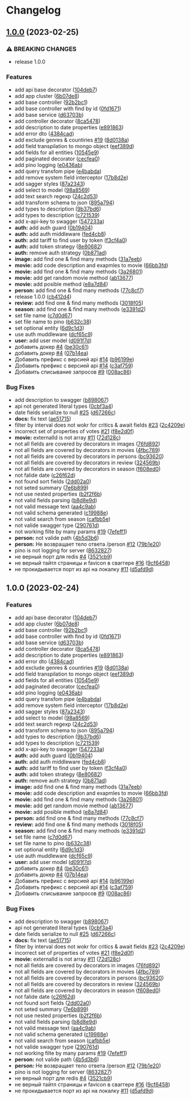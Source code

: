 # Changelog

## [1.0.0](https://github.com/mdwitr0/kinopoiskdev/compare/kinopooiskdev_api-v1.0.0...kinopooiskdev_api-v1.0.0) (2023-02-25)


### ⚠ BREAKING CHANGES

* release 1.0.0

### Features

* add api base decorator ([104deb7](https://github.com/mdwitr0/kinopoiskdev/commit/104deb7815a46514552007a1490a0229fede987a))
* add app cluster ([6b07de8](https://github.com/mdwitr0/kinopoiskdev/commit/6b07de87721f8070c6536022ee2d3bf10df7d919))
* add base controller ([92b2bc1](https://github.com/mdwitr0/kinopoiskdev/commit/92b2bc1523f03e8d25d85485a85d632444fd6d2f))
* add base controller with find by id ([0fd1671](https://github.com/mdwitr0/kinopoiskdev/commit/0fd16711e88ced35468d60066663a63e1a2a3c4c))
* add base service ([d63703b](https://github.com/mdwitr0/kinopoiskdev/commit/d63703b69d8e63f3787b772025c006c0a5b2c060))
* add controller decorator ([8ca5478](https://github.com/mdwitr0/kinopoiskdev/commit/8ca5478596cb6b854fe4e9b3480952b43a955ee1))
* add description to date properties ([e891863](https://github.com/mdwitr0/kinopoiskdev/commit/e891863b200fc7501f7f36393391398a6660d71c))
* add error dto ([4384cad](https://github.com/mdwitr0/kinopoiskdev/commit/4384cadd9cf81f4226a4308a058dd6c7ba192064))
* add exclude genres & countiries [#19](https://github.com/mdwitr0/kinopoiskdev/issues/19) ([8d0138a](https://github.com/mdwitr0/kinopoiskdev/commit/8d0138abbb711964068d6fefac38efced0596cfb))
* add field transpilation to mongo object ([eef389d](https://github.com/mdwitr0/kinopoiskdev/commit/eef389d04974b906c25f4bf2adba298d3edec753))
* add fields for all entities ([10545e9](https://github.com/mdwitr0/kinopoiskdev/commit/10545e90895fe797f7d77e1ae8887cd63c1cb4fb))
* add paginated decorator ([cecfea0](https://github.com/mdwitr0/kinopoiskdev/commit/cecfea0b589f84d3e4b0afa14383c07e3828be18))
* add pino logging ([e0436ab](https://github.com/mdwitr0/kinopoiskdev/commit/e0436ab5c84d5e3e40a9d9c7ff4fb07e278641b5))
* add query transfom pipe ([e4babda](https://github.com/mdwitr0/kinopoiskdev/commit/e4babda53fd66f5ca76de19fcc2d71cfd0948a16))
* add remove system field interceptor ([17b8d2e](https://github.com/mdwitr0/kinopoiskdev/commit/17b8d2e5824a82d423b76b5d55fda9d8b15c1ceb))
* add sagger styles ([87a2343](https://github.com/mdwitr0/kinopoiskdev/commit/87a2343d95c08e66c671c416e5bdd1348c41d1e6))
* add select to model ([98a8569](https://github.com/mdwitr0/kinopoiskdev/commit/98a8569094f1b133113273fc66a1b7215817e4b4))
* add text search regexp ([24c2d53](https://github.com/mdwitr0/kinopoiskdev/commit/24c2d53fb22d996e6643bc4f85e2e7ab205ab34d))
* add transform schema to json ([895a794](https://github.com/mdwitr0/kinopoiskdev/commit/895a7940f4dadac522515a792e8081b39afb9831))
* add types to description ([9b37bd6](https://github.com/mdwitr0/kinopoiskdev/commit/9b37bd6ee30bfa71eae7c4c4768065bf72713b13))
* add types to description ([c721539](https://github.com/mdwitr0/kinopoiskdev/commit/c7215393690eafeff138d559855f4c1349959546))
* add x-api-key to swagger ([547233a](https://github.com/mdwitr0/kinopoiskdev/commit/547233aa5acac0dcd5c36aedebb93e50475b0390))
* **auth:** add auth guard ([0b19404](https://github.com/mdwitr0/kinopoiskdev/commit/0b1940429fecd5ccda19689bdd52b59dafaff66a))
* **auth:** add auth middleware ([fed4cb8](https://github.com/mdwitr0/kinopoiskdev/commit/fed4cb8bc9f0f6190cd8edb0a97b966ad0c6e03b))
* **auth:** add tariff to find user by token ([f3cf4a0](https://github.com/mdwitr0/kinopoiskdev/commit/f3cf4a08f37c556e6197eacb4bf021d394be3605))
* **auth:** add token strategy ([8e80682](https://github.com/mdwitr0/kinopoiskdev/commit/8e806825c869fbd04cbacc21b06768326f3057cb))
* **auth:** remove auth strategy ([0b871ad](https://github.com/mdwitr0/kinopoiskdev/commit/0b871ad17b8de10496123241aa6bdce2e36b36bb))
* **image:** add find one & find many methods ([31a7eeb](https://github.com/mdwitr0/kinopoiskdev/commit/31a7eeb57cbc401267dc08447ff63d1c702d6331))
* **movie:** add code description and exapmles to movie ([66bb3fd](https://github.com/mdwitr0/kinopoiskdev/commit/66bb3fdbbe88df42d7058d8fa9251ee692a800e6))
* **movie:** add find one & find many methods ([3a26801](https://github.com/mdwitr0/kinopoiskdev/commit/3a26801880fa9211ffcb6ce0b1cbc19591dbb8c7))
* **movie:** add get random movie method ([ab13677](https://github.com/mdwitr0/kinopoiskdev/commit/ab13677f708e932869a4d26eee14d2ab8d2832a7))
* **movie:** add posible method ([e8a7d84](https://github.com/mdwitr0/kinopoiskdev/commit/e8a7d84896073c679140a214ff9911139332e42c))
* **person:** add find one & find many methods ([77c8cf7](https://github.com/mdwitr0/kinopoiskdev/commit/77c8cf78d0f39e62ddb7b2847722a312a52d6619))
* release 1.0.0 ([cb412d4](https://github.com/mdwitr0/kinopoiskdev/commit/cb412d41c261b6298d9049da0411422ebfcdc276))
* **review:** add find one & find many methods ([3018f05](https://github.com/mdwitr0/kinopoiskdev/commit/3018f05f9d021f928223d381a4b2d4644b9e8528))
* **season:** add find one & find many methods ([e3391d2](https://github.com/mdwitr0/kinopoiskdev/commit/e3391d2e9378d07910b6eb02106490deb774e0c9))
* set file name ([c7d0d67](https://github.com/mdwitr0/kinopoiskdev/commit/c7d0d6700e13a7e9998212f556690b5d9381dd03))
* set file name to pino ([b632c38](https://github.com/mdwitr0/kinopoiskdev/commit/b632c387e2673ce3ddad13fd28f8cca7942957f1))
* set optional entity ([6d9c1d3](https://github.com/mdwitr0/kinopoiskdev/commit/6d9c1d3efe62fdbce76777dde10f67a80e1728d8))
* use auth muddleware ([dcf65c9](https://github.com/mdwitr0/kinopoiskdev/commit/dcf65c9219b30aad484ffb6018ec958a0361e534))
* **user:** add user model ([d091f7d](https://github.com/mdwitr0/kinopoiskdev/commit/d091f7dab73b1367281efd29f23c933d605d17dc))
* добавить докер [#4](https://github.com/mdwitr0/kinopoiskdev/issues/4) ([be30c61](https://github.com/mdwitr0/kinopoiskdev/commit/be30c61d9beb59301ac07af195f348a09d329098))
* добавить докер [#4](https://github.com/mdwitr0/kinopoiskdev/issues/4) ([07b14ea](https://github.com/mdwitr0/kinopoiskdev/commit/07b14eab37d162fe57abb91f6b001640393a8508))
* Добавить префикс c версией api [#14](https://github.com/mdwitr0/kinopoiskdev/issues/14) ([b96199e](https://github.com/mdwitr0/kinopoiskdev/commit/b96199ed773187e42756aed2d4bbfcaf82195ab5))
* Добавить префикс c версией api [#14](https://github.com/mdwitr0/kinopoiskdev/issues/14) ([c3af759](https://github.com/mdwitr0/kinopoiskdev/commit/c3af7594edde98b515bca8348940409e8a619414))
* Добавить списывание запросов [#9](https://github.com/mdwitr0/kinopoiskdev/issues/9) ([008ac86](https://github.com/mdwitr0/kinopoiskdev/commit/008ac86276d4bf85a92a9556647ed7a05945806f))


### Bug Fixes

* add description to swagger ([b898067](https://github.com/mdwitr0/kinopoiskdev/commit/b898067fa09c340b6820765351b53e349afb674d))
* api not generated literal types ([0cbf3a4](https://github.com/mdwitr0/kinopoiskdev/commit/0cbf3a43edaa49f9ae76aa3bb315d029727bb7c1))
* date fields serialize to null [#25](https://github.com/mdwitr0/kinopoiskdev/issues/25) ([d67266c](https://github.com/mdwitr0/kinopoiskdev/commit/d67266c5ede677239f027b04e87cce010e22923d))
* **docs:** fix text ([ae51715](https://github.com/mdwitr0/kinopoiskdev/commit/ae5171517cefed225d01a3e6fdadcac26ee7532c))
* filter by interval does not wokr for critics & await fields [#23](https://github.com/mdwitr0/kinopoiskdev/issues/23) ([2c4209e](https://github.com/mdwitr0/kinopoiskdev/commit/2c4209eb1a34f6af7981bb468b62a134b1aec79e))
* incorrect set of properties of votes [#21](https://github.com/mdwitr0/kinopoiskdev/issues/21) ([f8e2d0f](https://github.com/mdwitr0/kinopoiskdev/commit/f8e2d0f27ae43daf36bdcbd0928a0424e12a45cc))
* **movie:** externalId is not array [#11](https://github.com/mdwitr0/kinopoiskdev/issues/11) ([72d128c](https://github.com/mdwitr0/kinopoiskdev/commit/72d128c91cce06141f9e35bee8c64a306b696fae))
* not all fields are covered by decorators in images ([76fd892](https://github.com/mdwitr0/kinopoiskdev/commit/76fd89207ee7da5ee4a42b656c3c6366e0609d9e))
* not all fields are covered by decorators in movies ([4fbc789](https://github.com/mdwitr0/kinopoiskdev/commit/4fbc78940da65770688909ef0baf6d90e11a50c7))
* not all fields are covered by decorators in persons ([bc93620](https://github.com/mdwitr0/kinopoiskdev/commit/bc93620366faa681a4410aaa249eeb9849720f49))
* not all fields are covered by decorators in review ([324569b](https://github.com/mdwitr0/kinopoiskdev/commit/324569b52bab962a728ce884c82973a45910c8c8))
* not all fields are covered by decorators in season ([f608ed0](https://github.com/mdwitr0/kinopoiskdev/commit/f608ed0f51bb2d8967195520e9e5273e5a9a511a))
* not falide date ([c26f62d](https://github.com/mdwitr0/kinopoiskdev/commit/c26f62d9b54276379fce89ca4c0ace68e1312903))
* not found sort fields ([2dd02a0](https://github.com/mdwitr0/kinopoiskdev/commit/2dd02a0b17e26051d441058d30685301ef7016d8))
* not seted summary ([7e6b899](https://github.com/mdwitr0/kinopoiskdev/commit/7e6b899cf0bd08918108e9e35b4ebc1c53077a8a))
* not use nested properties ([b2f2f6b](https://github.com/mdwitr0/kinopoiskdev/commit/b2f2f6bdc1303e52388f75ffcd64268c83a1cfc8))
* not valid fields parsing ([b8d8e9d](https://github.com/mdwitr0/kinopoiskdev/commit/b8d8e9d67f3a758ee685cb16155fa84ee9476ef1))
* not valid message text ([aa4c9ab](https://github.com/mdwitr0/kinopoiskdev/commit/aa4c9abdc8aee21541949cf3d1853b18db07c312))
* not valid schema generated ([c19988e](https://github.com/mdwitr0/kinopoiskdev/commit/c19988ef1c56c1230b29b3ce42f34f9deed144f2))
* not valid search from season ([cafbb5e](https://github.com/mdwitr0/kinopoiskdev/commit/cafbb5e8e8b895a948df5ba7a9cd28045a3be271))
* not valide swagger type ([290761d](https://github.com/mdwitr0/kinopoiskdev/commit/290761d0378d5284559be295b968415680b6944e))
* not working filte by many params [#19](https://github.com/mdwitr0/kinopoiskdev/issues/19) ([7efeff1](https://github.com/mdwitr0/kinopoiskdev/commit/7efeff137a844162c619eb9db7e8ca9f98b36ee8))
* **person:** not valide path ([4b5d3b6](https://github.com/mdwitr0/kinopoiskdev/commit/4b5d3b6aa8076c8cf3bcee6ab854375f6585da24))
* **person:** Не возвращает тело ответа /person [#12](https://github.com/mdwitr0/kinopoiskdev/issues/12) ([79b1e20](https://github.com/mdwitr0/kinopoiskdev/commit/79b1e20bce47868ad635818041ce213034cec11a))
* pino is not logging for server ([8632827](https://github.com/mdwitr0/kinopoiskdev/commit/86328275b37a145e943fae32acf8cf83fe9b43ff))
* не верный порт для redis [#4](https://github.com/mdwitr0/kinopoiskdev/issues/4) ([3521cb9](https://github.com/mdwitr0/kinopoiskdev/commit/3521cb9898033015689b1c79fe75308982394cc0))
* не верный тайтл страницы и favicon в сваггере [#16](https://github.com/mdwitr0/kinopoiskdev/issues/16) ([9cf6458](https://github.com/mdwitr0/kinopoiskdev/commit/9cf645871e39260a768b9a63cbf14555c42ec2e6))
* не прокидывается порт из api на локалку [#11](https://github.com/mdwitr0/kinopoiskdev/issues/11) ([d5afd9d](https://github.com/mdwitr0/kinopoiskdev/commit/d5afd9d058567686477229f146d306f3a1c9026f))

## 1.0.0 (2023-02-24)


### Features

* add api base decorator ([104deb7](https://github.com/mdwitr0/kinopoiskdev/commit/104deb7815a46514552007a1490a0229fede987a))
* add app cluster ([6b07de8](https://github.com/mdwitr0/kinopoiskdev/commit/6b07de87721f8070c6536022ee2d3bf10df7d919))
* add base controller ([92b2bc1](https://github.com/mdwitr0/kinopoiskdev/commit/92b2bc1523f03e8d25d85485a85d632444fd6d2f))
* add base controller with find by id ([0fd1671](https://github.com/mdwitr0/kinopoiskdev/commit/0fd16711e88ced35468d60066663a63e1a2a3c4c))
* add base service ([d63703b](https://github.com/mdwitr0/kinopoiskdev/commit/d63703b69d8e63f3787b772025c006c0a5b2c060))
* add controller decorator ([8ca5478](https://github.com/mdwitr0/kinopoiskdev/commit/8ca5478596cb6b854fe4e9b3480952b43a955ee1))
* add description to date properties ([e891863](https://github.com/mdwitr0/kinopoiskdev/commit/e891863b200fc7501f7f36393391398a6660d71c))
* add error dto ([4384cad](https://github.com/mdwitr0/kinopoiskdev/commit/4384cadd9cf81f4226a4308a058dd6c7ba192064))
* add exclude genres & countiries [#19](https://github.com/mdwitr0/kinopoiskdev/issues/19) ([8d0138a](https://github.com/mdwitr0/kinopoiskdev/commit/8d0138abbb711964068d6fefac38efced0596cfb))
* add field transpilation to mongo object ([eef389d](https://github.com/mdwitr0/kinopoiskdev/commit/eef389d04974b906c25f4bf2adba298d3edec753))
* add fields for all entities ([10545e9](https://github.com/mdwitr0/kinopoiskdev/commit/10545e90895fe797f7d77e1ae8887cd63c1cb4fb))
* add paginated decorator ([cecfea0](https://github.com/mdwitr0/kinopoiskdev/commit/cecfea0b589f84d3e4b0afa14383c07e3828be18))
* add pino logging ([e0436ab](https://github.com/mdwitr0/kinopoiskdev/commit/e0436ab5c84d5e3e40a9d9c7ff4fb07e278641b5))
* add query transfom pipe ([e4babda](https://github.com/mdwitr0/kinopoiskdev/commit/e4babda53fd66f5ca76de19fcc2d71cfd0948a16))
* add remove system field interceptor ([17b8d2e](https://github.com/mdwitr0/kinopoiskdev/commit/17b8d2e5824a82d423b76b5d55fda9d8b15c1ceb))
* add sagger styles ([87a2343](https://github.com/mdwitr0/kinopoiskdev/commit/87a2343d95c08e66c671c416e5bdd1348c41d1e6))
* add select to model ([98a8569](https://github.com/mdwitr0/kinopoiskdev/commit/98a8569094f1b133113273fc66a1b7215817e4b4))
* add text search regexp ([24c2d53](https://github.com/mdwitr0/kinopoiskdev/commit/24c2d53fb22d996e6643bc4f85e2e7ab205ab34d))
* add transform schema to json ([895a794](https://github.com/mdwitr0/kinopoiskdev/commit/895a7940f4dadac522515a792e8081b39afb9831))
* add types to description ([9b37bd6](https://github.com/mdwitr0/kinopoiskdev/commit/9b37bd6ee30bfa71eae7c4c4768065bf72713b13))
* add types to description ([c721539](https://github.com/mdwitr0/kinopoiskdev/commit/c7215393690eafeff138d559855f4c1349959546))
* add x-api-key to swagger ([547233a](https://github.com/mdwitr0/kinopoiskdev/commit/547233aa5acac0dcd5c36aedebb93e50475b0390))
* **auth:** add auth guard ([0b19404](https://github.com/mdwitr0/kinopoiskdev/commit/0b1940429fecd5ccda19689bdd52b59dafaff66a))
* **auth:** add auth middleware ([fed4cb8](https://github.com/mdwitr0/kinopoiskdev/commit/fed4cb8bc9f0f6190cd8edb0a97b966ad0c6e03b))
* **auth:** add tariff to find user by token ([f3cf4a0](https://github.com/mdwitr0/kinopoiskdev/commit/f3cf4a08f37c556e6197eacb4bf021d394be3605))
* **auth:** add token strategy ([8e80682](https://github.com/mdwitr0/kinopoiskdev/commit/8e806825c869fbd04cbacc21b06768326f3057cb))
* **auth:** remove auth strategy ([0b871ad](https://github.com/mdwitr0/kinopoiskdev/commit/0b871ad17b8de10496123241aa6bdce2e36b36bb))
* **image:** add find one & find many methods ([31a7eeb](https://github.com/mdwitr0/kinopoiskdev/commit/31a7eeb57cbc401267dc08447ff63d1c702d6331))
* **movie:** add code description and exapmles to movie ([66bb3fd](https://github.com/mdwitr0/kinopoiskdev/commit/66bb3fdbbe88df42d7058d8fa9251ee692a800e6))
* **movie:** add find one & find many methods ([3a26801](https://github.com/mdwitr0/kinopoiskdev/commit/3a26801880fa9211ffcb6ce0b1cbc19591dbb8c7))
* **movie:** add get random movie method ([ab13677](https://github.com/mdwitr0/kinopoiskdev/commit/ab13677f708e932869a4d26eee14d2ab8d2832a7))
* **movie:** add posible method ([e8a7d84](https://github.com/mdwitr0/kinopoiskdev/commit/e8a7d84896073c679140a214ff9911139332e42c))
* **person:** add find one & find many methods ([77c8cf7](https://github.com/mdwitr0/kinopoiskdev/commit/77c8cf78d0f39e62ddb7b2847722a312a52d6619))
* **review:** add find one & find many methods ([3018f05](https://github.com/mdwitr0/kinopoiskdev/commit/3018f05f9d021f928223d381a4b2d4644b9e8528))
* **season:** add find one & find many methods ([e3391d2](https://github.com/mdwitr0/kinopoiskdev/commit/e3391d2e9378d07910b6eb02106490deb774e0c9))
* set file name ([c7d0d67](https://github.com/mdwitr0/kinopoiskdev/commit/c7d0d6700e13a7e9998212f556690b5d9381dd03))
* set file name to pino ([b632c38](https://github.com/mdwitr0/kinopoiskdev/commit/b632c387e2673ce3ddad13fd28f8cca7942957f1))
* set optional entity ([6d9c1d3](https://github.com/mdwitr0/kinopoiskdev/commit/6d9c1d3efe62fdbce76777dde10f67a80e1728d8))
* use auth muddleware ([dcf65c9](https://github.com/mdwitr0/kinopoiskdev/commit/dcf65c9219b30aad484ffb6018ec958a0361e534))
* **user:** add user model ([d091f7d](https://github.com/mdwitr0/kinopoiskdev/commit/d091f7dab73b1367281efd29f23c933d605d17dc))
* добавить докер [#4](https://github.com/mdwitr0/kinopoiskdev/issues/4) ([be30c61](https://github.com/mdwitr0/kinopoiskdev/commit/be30c61d9beb59301ac07af195f348a09d329098))
* добавить докер [#4](https://github.com/mdwitr0/kinopoiskdev/issues/4) ([07b14ea](https://github.com/mdwitr0/kinopoiskdev/commit/07b14eab37d162fe57abb91f6b001640393a8508))
* Добавить префикс c версией api [#14](https://github.com/mdwitr0/kinopoiskdev/issues/14) ([b96199e](https://github.com/mdwitr0/kinopoiskdev/commit/b96199ed773187e42756aed2d4bbfcaf82195ab5))
* Добавить префикс c версией api [#14](https://github.com/mdwitr0/kinopoiskdev/issues/14) ([c3af759](https://github.com/mdwitr0/kinopoiskdev/commit/c3af7594edde98b515bca8348940409e8a619414))
* Добавить списывание запросов [#9](https://github.com/mdwitr0/kinopoiskdev/issues/9) ([008ac86](https://github.com/mdwitr0/kinopoiskdev/commit/008ac86276d4bf85a92a9556647ed7a05945806f))


### Bug Fixes

* add description to swagger ([b898067](https://github.com/mdwitr0/kinopoiskdev/commit/b898067fa09c340b6820765351b53e349afb674d))
* api not generated literal types ([0cbf3a4](https://github.com/mdwitr0/kinopoiskdev/commit/0cbf3a43edaa49f9ae76aa3bb315d029727bb7c1))
* date fields serialize to null [#25](https://github.com/mdwitr0/kinopoiskdev/issues/25) ([d67266c](https://github.com/mdwitr0/kinopoiskdev/commit/d67266c5ede677239f027b04e87cce010e22923d))
* **docs:** fix text ([ae51715](https://github.com/mdwitr0/kinopoiskdev/commit/ae5171517cefed225d01a3e6fdadcac26ee7532c))
* filter by interval does not wokr for critics & await fields [#23](https://github.com/mdwitr0/kinopoiskdev/issues/23) ([2c4209e](https://github.com/mdwitr0/kinopoiskdev/commit/2c4209eb1a34f6af7981bb468b62a134b1aec79e))
* incorrect set of properties of votes [#21](https://github.com/mdwitr0/kinopoiskdev/issues/21) ([f8e2d0f](https://github.com/mdwitr0/kinopoiskdev/commit/f8e2d0f27ae43daf36bdcbd0928a0424e12a45cc))
* **movie:** externalId is not array [#11](https://github.com/mdwitr0/kinopoiskdev/issues/11) ([72d128c](https://github.com/mdwitr0/kinopoiskdev/commit/72d128c91cce06141f9e35bee8c64a306b696fae))
* not all fields are covered by decorators in images ([76fd892](https://github.com/mdwitr0/kinopoiskdev/commit/76fd89207ee7da5ee4a42b656c3c6366e0609d9e))
* not all fields are covered by decorators in movies ([4fbc789](https://github.com/mdwitr0/kinopoiskdev/commit/4fbc78940da65770688909ef0baf6d90e11a50c7))
* not all fields are covered by decorators in persons ([bc93620](https://github.com/mdwitr0/kinopoiskdev/commit/bc93620366faa681a4410aaa249eeb9849720f49))
* not all fields are covered by decorators in review ([324569b](https://github.com/mdwitr0/kinopoiskdev/commit/324569b52bab962a728ce884c82973a45910c8c8))
* not all fields are covered by decorators in season ([f608ed0](https://github.com/mdwitr0/kinopoiskdev/commit/f608ed0f51bb2d8967195520e9e5273e5a9a511a))
* not falide date ([c26f62d](https://github.com/mdwitr0/kinopoiskdev/commit/c26f62d9b54276379fce89ca4c0ace68e1312903))
* not found sort fields ([2dd02a0](https://github.com/mdwitr0/kinopoiskdev/commit/2dd02a0b17e26051d441058d30685301ef7016d8))
* not seted summary ([7e6b899](https://github.com/mdwitr0/kinopoiskdev/commit/7e6b899cf0bd08918108e9e35b4ebc1c53077a8a))
* not use nested properties ([b2f2f6b](https://github.com/mdwitr0/kinopoiskdev/commit/b2f2f6bdc1303e52388f75ffcd64268c83a1cfc8))
* not valid fields parsing ([b8d8e9d](https://github.com/mdwitr0/kinopoiskdev/commit/b8d8e9d67f3a758ee685cb16155fa84ee9476ef1))
* not valid message text ([aa4c9ab](https://github.com/mdwitr0/kinopoiskdev/commit/aa4c9abdc8aee21541949cf3d1853b18db07c312))
* not valid schema generated ([c19988e](https://github.com/mdwitr0/kinopoiskdev/commit/c19988ef1c56c1230b29b3ce42f34f9deed144f2))
* not valid search from season ([cafbb5e](https://github.com/mdwitr0/kinopoiskdev/commit/cafbb5e8e8b895a948df5ba7a9cd28045a3be271))
* not valide swagger type ([290761d](https://github.com/mdwitr0/kinopoiskdev/commit/290761d0378d5284559be295b968415680b6944e))
* not working filte by many params [#19](https://github.com/mdwitr0/kinopoiskdev/issues/19) ([7efeff1](https://github.com/mdwitr0/kinopoiskdev/commit/7efeff137a844162c619eb9db7e8ca9f98b36ee8))
* **person:** not valide path ([4b5d3b6](https://github.com/mdwitr0/kinopoiskdev/commit/4b5d3b6aa8076c8cf3bcee6ab854375f6585da24))
* **person:** Не возвращает тело ответа /person [#12](https://github.com/mdwitr0/kinopoiskdev/issues/12) ([79b1e20](https://github.com/mdwitr0/kinopoiskdev/commit/79b1e20bce47868ad635818041ce213034cec11a))
* pino is not logging for server ([8632827](https://github.com/mdwitr0/kinopoiskdev/commit/86328275b37a145e943fae32acf8cf83fe9b43ff))
* не верный порт для redis [#4](https://github.com/mdwitr0/kinopoiskdev/issues/4) ([3521cb9](https://github.com/mdwitr0/kinopoiskdev/commit/3521cb9898033015689b1c79fe75308982394cc0))
* не верный тайтл страницы и favicon в сваггере [#16](https://github.com/mdwitr0/kinopoiskdev/issues/16) ([9cf6458](https://github.com/mdwitr0/kinopoiskdev/commit/9cf645871e39260a768b9a63cbf14555c42ec2e6))
* не прокидывается порт из api на локалку [#11](https://github.com/mdwitr0/kinopoiskdev/issues/11) ([d5afd9d](https://github.com/mdwitr0/kinopoiskdev/commit/d5afd9d058567686477229f146d306f3a1c9026f))
